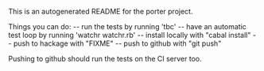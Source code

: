 This is an autogenerated README for the porter project.

Things you can do:
  -- run the tests by running 'tbc'
  -- have an automatic test loop by running 'watchr watchr.rb'
  -- install locally with "cabal install"
  -- push to hackage with "FIXME"
  -- push to github with "git push"

Pushing to github should run the tests on the CI server too.
